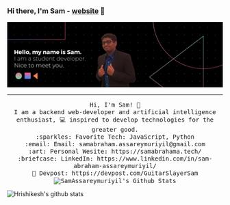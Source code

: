 ### Hi there, I'm Sam - [website] 👋
<img src="https://raw.githubusercontent.com/SamAssareymuriyil/SamAssareymuriyil/master/samBanner.png?token=ALNAGJ7SXG3MW5YD2BFFAL3ANRR2Q"/>
 <hr></hr>
<p align="center">
  <samp>
    Hi, I'm Sam! 👋 <br>
    I am a backend web-developer and artificial intelligence enthusiast, 💻 inspired to develop technologies for the greater good. <br>
    :sparkles: Favorite Tech: JavaScript, Python <br
    :notebook: I’m currently learning React and improving my knowledge of JS <br>
    :email:	Email: samabraham.assareymuriyil@gmail.com <br>
    :art: Personal Wesite: https://samabrahama.tech/ <br>
    :briefcase: LinkedIn: https://www.linkedin.com/in/sam-abraham-assareymuriyil/ <br>
    🧳 Devpost: https://devpost.com/GuitarSlayerSam <br>
   <img align="center" alt="SamAssareymuriyil's Github Stats" src="https://github-readme-stats.vercel.app/api/?username=SamAssareymuriyil&show_icons=true&title_color=fff&icon_color=79ff97&text_color=9f9f9f&bg_color=151515 username=SamAssareymuriyil&show_icons=true&hide_border=true" />
  </samp>
</p>

[website]: https://samabrahama.tech/

![Hrishikesh's github stats](https://github-readme-stats.vercel.app/api/?username=hrishikesh-coder&show_icons=true&title_color=fff&icon_color=79ff97&text_color=9f9f9f&bg_color=151515)
<br>
  
<br>

